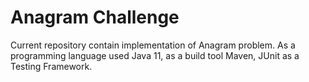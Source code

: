# Anagram Challenge

Current repository contain implementation of Anagram problem. As a programming language used Java 11, 
as a build tool Maven, JUnit as a Testing Framework. 